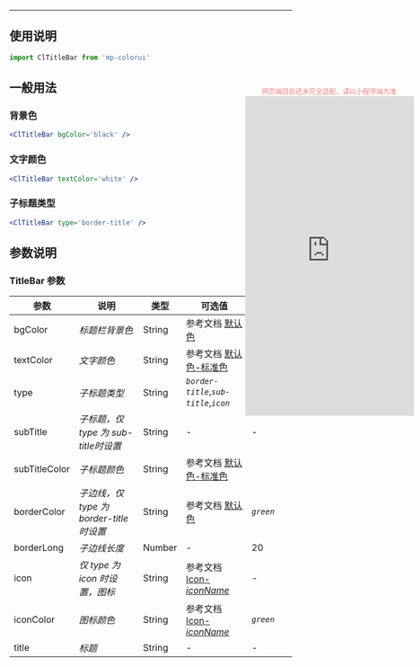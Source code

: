 ****

## 使用说明

```jsx
import ClTitleBar from 'mp-colorui'
```



## 一般用法

### 背景色

```jsx
<ClTitleBar bgColor='black' />
```

### 文字颜色

```jsx
<ClTitleBar textColor='white' />
```

### 子标题类型

```jsx
<ClTitleBar type='border-title' />
```



## 参数说明

### TitleBar 参数

| 参数          | 说明                                     | 类型   | 可选值                                             | 默认值           |
| ------------- | ---------------------------------------- | ------ | -------------------------------------------------- | ---------------- |
| bgColor       | *标题栏背景色*                           | String | 参考文档 [默认色](/home/color)                     | *`white`*        |
| textColor     | *文字颜色*                               | String | 参考文档 [默认色-标准色](/home/color?id=标准色)    | *`green`*        |
| type          | *子标题类型*                             | String | *`border-title`*,*`sub-title`*,*`icon`*            | *`border-title`* |
| subTitle      | *子标题，仅 type 为 sub-title时设置*     | String | -                                                  | -                |
| subTitleColor | *子标题颜色*                             | String | 参考文档 [默认色-标准色](/home/color?id=标准色)    |                  |
| borderColor   | *子边线，仅 type 为 border-title 时设置* | String | 参考文档 [默认色](/home/color)                     | *`green`*        |
| borderLong    | *子边线长度*                             | Number | -                                                  | 20               |
| icon          | *仅 type 为 icon 时设置，图标*           | String | 参考文档 [Icon-*iconName*](/base/icon?id=iconname) | -                |
| iconColor     | *图标颜色*                               | String | 参考文档 [Icon-*iconName*](/base/icon?id=iconname) | *`green`*        |
| title         | *标题*                                   | String | -                                                  | -                |


<div style="position: fixed; right:10px; top: 5%">
<div style="width: 300px; color: lightcoral; font-size: 12px; word-break: break-all; white-space: normal; display: flex;justify-content: center">网页端目前还未完全适配，请以小程序端为准</div>
<iframe style="border: 1px solid antiquewhite" src="https://www.yysssl.com.cn/#/pages/components/titleBar/index" height="568" width="300"></iframe>
</div>
